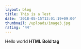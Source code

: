 ```yaml
---
layout: blog
title: This is a Test
date: '2018-05-15T13:01:19+09:00'
thumbnail: /uploads/image3.jpg
rating: '44'
---
```

Hello world <b>HTML Bold tag</b>
